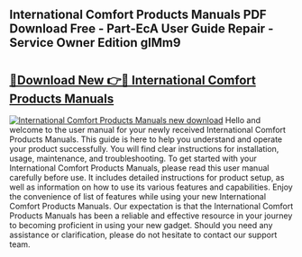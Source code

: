 ## International Comfort Products Manuals PDF Download Free - Part-EcA User Guide Repair - Service Owner Edition gIMm9

# <h2><a href="http://bc22990.oget.top/?id=International+Comfort+Products+Manuals">🔗Download New 👉🔴 International Comfort Products Manuals</a></h2>

[![International Comfort Products Manuals new download](https://i.imgur.com/5g1atiW.png)](http://bc22990.oget.top/?id=International+Comfort+Products+Manuals)
Hello and welcome to the user manual for your newly received International Comfort Products Manuals. This guide is here to help you understand and operate your product successfully. You will find clear instructions for installation, usage, maintenance, and troubleshooting. To get started with your International Comfort Products Manuals, please read this user manual carefully before use. It includes detailed instructions for product setup, as well as information on how to use its various features and capabilities. Enjoy the convenience of list of features while using your new International Comfort Products Manuals. Our expectation is that the International Comfort Products Manuals has been a reliable and effective resource in your journey to becoming proficient in using your new gadget. Should you need any assistance or clarification, please do not hesitate to contact our support team.
